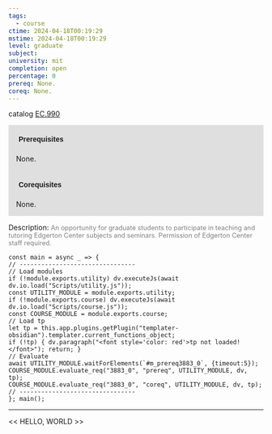 ```yaml
---
tags:
  - course
ctime: 2024-04-18T00:19:29
mstime: 2024-04-18T00:19:29
level: graduate
subject: 
university: mit
completion: open
percentage: 0
prereq: None.
coreq: None.
---
```


catalog [EC.990](http://student.mit.edu/catalog/mECa.html#EC.990)

<span style="display: block; padding: 15px; background-color: rgb(100, 100, 100, 0.2);"><font id="m_prereq3883_0" style="display: block; font-family: Arial, sans-serif; font-weight: bold; padding: 5px">Prerequisites</font><br><span id="prereq3883_0">None.</span></span>
<span style="display: block; padding: 15px; background-color: rgb(100, 100, 100, 0.2);"><font id="m_coreq3883_0" style="display: block; font-family: Arial, sans-serif; font-weight: bold; padding: 5px">Corequisites</font><br><span id="coreq3883_0">None.</span></span>

<font style="">Description:</font>
<font style="color: grey; font-size: 0.8rem;">An opportunity for graduate students to participate in teaching and tutoring Edgerton Center subjects and seminars. Permission of Edgerton Center staff required.</font>

```dataviewjs
const main = async _ => {
// --------------------------------
// Load modules
if (!module.exports.utility) dv.executeJs(await dv.io.load("Scripts/utility.js"));
const UTILITY_MODULE = module.exports.utility;
if (!module.exports.course) dv.executeJs(await dv.io.load("Scripts/course.js"));
const COURSE_MODULE = module.exports.course;
// Load tp
let tp = this.app.plugins.getPlugin("templater-obsidian").templater.current_functions_object;
if (!tp) { dv.paragraph("<font style='color: red'>tp not loaded!</font>"); return; }
// Evaluate
await UTILITY_MODULE.waitForElements(`#m_prereq3883_0`, {timeout:5});
COURSE_MODULE.evaluate_req("3883_0", "prereq", UTILITY_MODULE, dv, tp);
COURSE_MODULE.evaluate_req("3883_0", "coreq", UTILITY_MODULE, dv, tp);
// --------------------------------
}; main();
```

---

<< HELLO, WORLD >>
